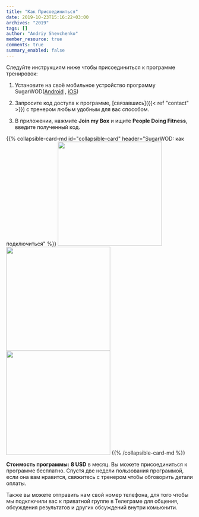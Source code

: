 ```yaml
---
title: "Как Присоединиться"
date: 2019-10-23T15:16:22+03:00
archives: "2019"
tags: []
author: "Andriy Shevchenko"
member_resource: true
comments: true
summary_enabled: false
---
```


Следуйте инструкциям ниже чтобы присоединиться к программе тренировок:

1. Установите на своё мобильное устройство
программу SugarWOD([Android](https://play.google.com/store/apps/details?id=com.flatironssoftware.sugarwod&hl=en)
, [iOS](https://apps.apple.com/us/app/sugarwod/id665516348))

2. Запросите код доступа к программе, [связавшись]({{< ref "contact" >}}) с тренером любым
удобным для вас способом.

3. В приложении, нажмите **Join my Box** и ищите **People Doing Fitness**,
введите полученный код.

<!--more-->

{{% collapsible-card-md id="collapsible-card" header="SugarWOD: как подключиться" %}}
<img src="/img/sugarWOD_7.jpg" width="280px"></img>
<img src="/img/sugarWOD_8.jpg" width="280px"></img>
<img src="/img/sugarWOD_9.jpg" width="280px"></img>
{{% /collapsible-card-md %}}
<br>

**Стоимость программы:**
**8 USD** в месяц. Вы можете присоединиться к программе бесплатно. Спустя
две недели пользования программой, если она вам нравится, свяжитесь с
тренером чтобы обговорить детали оплаты.

Также вы можете отправить нам свой номер телефона, для того чтобы мы подключили
вас к приватной группе в Телеграме для общения, обсуждения результатов и
других обсуждений внутри комьюнити.




















